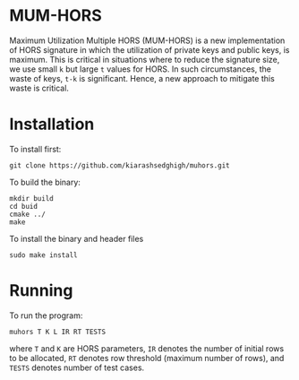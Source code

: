 # MUM-HORS
Maximum Utilization Multiple HORS (MUM-HORS) is a new implementation of 
HORS signature in which the utilization of private keys and
public keys, is maximum. This is critical in situations where to 
reduce the signature size, we use small `k` but large `t` values
for HORS. In such circumstances, the waste of keys, `t-k` is significant.
Hence, a new approach to mitigate this waste is critical.

# Installation
To install first:
```
git clone https://github.com/kiarashsedghigh/muhors.git
```
To build the binary:
```
mkdir build
cd buid
cmake ../
make
```
To install the binary and header files
```
sudo make install
```

# Running
To run the program:
```
muhors T K L IR RT TESTS 
```
where `T` and `K` are HORS parameters, `IR` denotes the number
of initial rows to be allocated, `RT` denotes row threshold (maximum number of rows), and
`TESTS` denotes number of test cases.
